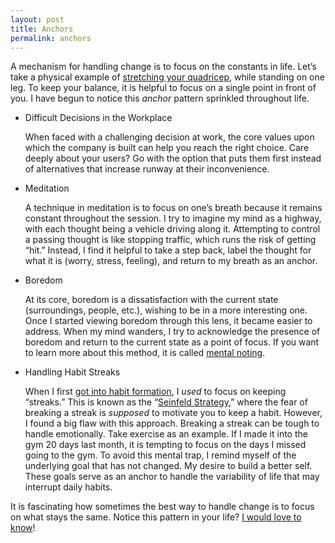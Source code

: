 ```yaml
---
layout: post
title: Anchors
permalink: anchors
---
```


A mechanism for handling change is to focus on the constants in life. Let’s take a physical example of [stretching your quadricep](http://i.imgur.com/cwU2Iea.png), while standing on one leg. To keep your balance, it is helpful to focus on a single point in front of you. I have begun to notice this *anchor* pattern sprinkled throughout life.

- Difficult Decisions in the Workplace

	When faced with a challenging decision at work, the core values upon which the company is built can help you reach the right choice. Care deeply about your users? Go with the option that puts them first instead of alternatives that increase runway at their inconvenience.

- Meditation

	A technique in meditation is to focus on one’s breath because it remains constant throughout the session. I try to imagine my mind as a highway, with each thought being a vehicle driving along it. Attempting to control a passing thought is like stopping traffic, which runs the risk of getting “hit.” Instead, I find it helpful to take a step back, label the thought for what it is (worry, stress, feeling), and return to my breath as an anchor.

- Boredom

	At its core, boredom is a dissatisfaction with the current state (surroundings, people, etc.), wishing to be in a more interesting one. Once I started viewing boredom through this lens, it became easier to address. When my mind wanders, I try to acknowledge the presence of boredom and return to the current state as a point of focus. If you want to learn more about this method, it is called [mental noting](http://www.insightmeditationcenter.org/books-articles/articles/mental-noting/).

- Handling Habit Streaks

	When I first [got into habit formation](/on-forming-habits), I *used* to focus on keeping “streaks.” This is known as the “[Seinfeld Strategy](http://jamesclear.com/stop-procrastinating-seinfeld-strategy),” where the fear of breaking a streak is *supposed* to motivate you to keep a habit. However, I found a big flaw with this approach. Breaking a streak can be tough to handle emotionally. Take exercise as an example. If I made it into the gym 20 days last month, it is tempting to focus on the days I missed going to the gym. To avoid this mental trap, I remind myself of the underlying goal that has not changed. My desire to build a better self. These goals serve as an anchor to handle the variability of life that may interrupt daily habits.

It is fascinating how sometimes the best way to handle change is to focus on what stays the same. Notice this pattern in your life? [I would love to know](https://twitter.com/jasdev)!

